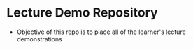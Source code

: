 # Lecture Demo Repository
* Objective of this repo is to place all of the learner's lecture demonstrations

 